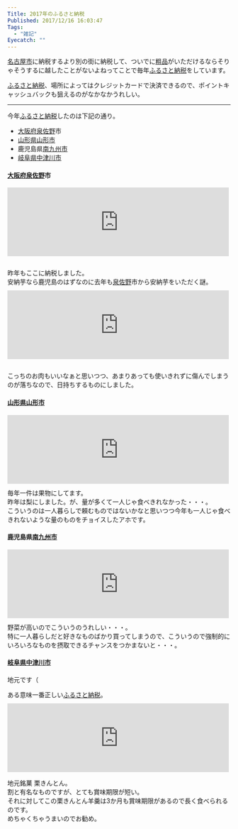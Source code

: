 ```yaml
---
Title: 2017年のふるさと納税
Published: 2017/12/16 16:03:47
Tags:
  - "雑記"
Eyecatch: ""
---
```

<p><a class="keyword" href="http://d.hatena.ne.jp/keyword/%CC%BE%B8%C5%B2%B0%BB%D4">名古屋市</a>に納税するより別の街に納税して、ついでに<a class="keyword" href="http://d.hatena.ne.jp/keyword/%C1%C6%C9%CA">粗品</a>がいただけるならそりゃそうするに越したことがないよねってことで毎年<a class="keyword" href="http://d.hatena.ne.jp/keyword/%A4%D5%A4%EB%A4%B5%A4%C8%C7%BC%C0%C7">ふるさと納税</a>をしています。</p>

<p><a class="keyword" href="http://d.hatena.ne.jp/keyword/%A4%D5%A4%EB%A4%B5%A4%C8%C7%BC%C0%C7">ふるさと納税</a>、場所によってはクレジットカードで決済できるので、ポイントキャッシュバックも狙えるのがなかなかうれしい。</p>

***

<p>今年<a class="keyword" href="http://d.hatena.ne.jp/keyword/%A4%D5%A4%EB%A4%B5%A4%C8%C7%BC%C0%C7">ふるさと納税</a>したのは下記の通り。</p>

<ul>
<li><a class="keyword" href="http://d.hatena.ne.jp/keyword/%C2%E7%BA%E5%C9%DC">大阪府</a><a class="keyword" href="http://d.hatena.ne.jp/keyword/%C0%F4%BA%B4%CC%EE">泉佐野</a>市</li>
<li><a class="keyword" href="http://d.hatena.ne.jp/keyword/%BB%B3%B7%C1%B8%A9">山形県</a><a class="keyword" href="http://d.hatena.ne.jp/keyword/%BB%B3%B7%C1%BB%D4">山形市</a></li>
<li>鹿児島県<a class="keyword" href="http://d.hatena.ne.jp/keyword/%C6%EE%B6%E5%BD%A3%BB%D4">南九州市</a></li>
<li><a class="keyword" href="http://d.hatena.ne.jp/keyword/%B4%F4%C9%EC%B8%A9">岐阜県</a><a class="keyword" href="http://d.hatena.ne.jp/keyword/%C3%E6%C4%C5%C0%EE%BB%D4">中津川市</a></li>
</ul>


<h4><a class="keyword" href="http://d.hatena.ne.jp/keyword/%C2%E7%BA%E5%C9%DC">大阪府</a><a class="keyword" href="http://d.hatena.ne.jp/keyword/%C0%F4%BA%B4%CC%EE">泉佐野</a>市</h4>

<p><iframe src="https://hatenablog-parts.com/embed?url=https%3A%2F%2Fwww.furusato-tax.jp%2Fjapan%2Fprefecture%2Fitem_detail%2F27213%2F255825" title=" | 大阪府泉佐野市 - A139 本場の極上安納芋" class="embed-card embed-webcard" scrolling="no" frameborder="0" style="display: block; width: 100%; height: 155px; max-width: 500px; margin: 10px 0px;"></iframe><br/>
昨年もここに納税しました。<br/>
安納芋なら鹿児島のはずなのに去年も<a class="keyword" href="http://d.hatena.ne.jp/keyword/%C0%F4%BA%B4%CC%EE">泉佐野</a>市から安納芋をいただく謎。<br/>
<iframe src="https://hatenablog-parts.com/embed?url=https%3A%2F%2Fwww.furusato-tax.jp%2Fjapan%2Fprefecture%2Fitem_detail%2F27213%2F283088" title=" | 大阪府泉佐野市 - B233 黒毛和牛　衝撃の切落し　1.75kg" class="embed-card embed-webcard" scrolling="no" frameborder="0" style="display: block; width: 100%; height: 155px; max-width: 500px; margin: 10px 0px;"></iframe><br/>
こっちのお肉もいいなぁと思いつつ、あまりあっても使いきれずに傷んでしまうのが落ちなので、日持ちするものにしました。</p>

<h4><a class="keyword" href="http://d.hatena.ne.jp/keyword/%BB%B3%B7%C1%B8%A9">山形県</a><a class="keyword" href="http://d.hatena.ne.jp/keyword/%BB%B3%B7%C1%BB%D4">山形市</a></h4>

<p><iframe src="https://hatenablog-parts.com/embed?url=https%3A%2F%2Fwww.furusato-tax.jp%2Fjapan%2Fprefecture%2Fitem_detail%2F06201%2F414955" title=" | 山形県山形市 - [№5805-1788]【先行予約】山形の白桃約4kg(8～20玉)" class="embed-card embed-webcard" scrolling="no" frameborder="0" style="display: block; width: 100%; height: 155px; max-width: 500px; margin: 10px 0px;"></iframe>
毎年一件は果物にしてます。<br/>
昨年は梨にしました。が、量が多くて一人じゃ食べきれなかった・・・。<br/>
こういうのは一人暮らしで頼むものではないかなと思いつつ今年も一人じゃ食べきれないような量のものをチョイスしたアホです。</p>

<h4>鹿児島県<a class="keyword" href="http://d.hatena.ne.jp/keyword/%C6%EE%B6%E5%BD%A3%BB%D4">南九州市</a></h4>

<p><iframe src="https://hatenablog-parts.com/embed?url=https%3A%2F%2Fwww.furusato-tax.jp%2Fjapan%2Fprefecture%2Fitem_detail%2F46223%2F377175" title=" | 鹿児島県南九州市 - 013-05 道の駅特選！採れたてお野菜とお米おまかせセット" class="embed-card embed-webcard" scrolling="no" frameborder="0" style="display: block; width: 100%; height: 155px; max-width: 500px; margin: 10px 0px;"></iframe>
野菜が高いのでこういうのうれしい・・・。<br/>
特に一人暮らしだと好きなものばかり買ってしまうので、こういうので強制的にいろいろなものを摂取できるチャンスをつかまないと・・・。</p>

<h4><a class="keyword" href="http://d.hatena.ne.jp/keyword/%B4%F4%C9%EC%B8%A9">岐阜県</a><a class="keyword" href="http://d.hatena.ne.jp/keyword/%C3%E6%C4%C5%C0%EE%BB%D4">中津川市</a></h4>

<p>地元です（</p>

<p>ある意味一番正しい<a class="keyword" href="http://d.hatena.ne.jp/keyword/%A4%D5%A4%EB%A4%B5%A4%C8%C7%BC%C0%C7">ふるさと納税</a>。<br/>
<iframe src="https://hatenablog-parts.com/embed?url=https%3A%2F%2Fwww.furusato-tax.jp%2Fjapan%2Fprefecture%2Fitem_detail%2F21206%2F321558" title=" | 岐阜県中津川市 - 【A080】栗きんとん羊羹　３本" class="embed-card embed-webcard" scrolling="no" frameborder="0" style="display: block; width: 100%; height: 155px; max-width: 500px; margin: 10px 0px;"></iframe></p>

<p>地元銘菓 栗きんとん。<br/>
割と有名なものですが、とても賞味期限が短い。<br/>
それに対してこの栗きんとん羊羹は3か月も賞味期限があるので長く食べられるのです。<br/>
めちゃくちゃうまいのでお勧め。</p>
